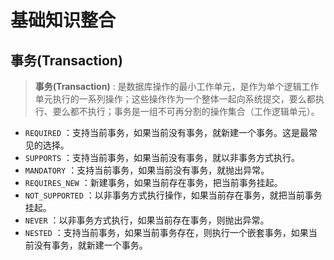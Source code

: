 # 基础知识整合

## 事务(Transaction)

> **事务(Transaction)** : 是数据库操作的最小工作单元，是作为单个逻辑工作单元执行的一系列操作；这些操作作为一个整体一起向系统提交，要么都执行、要么都不执行；事务是一组不可再分割的操作集合（工作逻辑单元）。

* `REQUIRED` ：支持当前事务，如果当前没有事务，就新建一个事务。这是最常见的选择。 
* `SUPPORTS` ：支持当前事务，如果当前没有事务，就以非事务方式执行。 
* `MANDATORY` ：支持当前事务，如果当前没有事务，就抛出异常。 
* `REQUIRES_NEW` ：新建事务，如果当前存在事务，把当前事务挂起。 
* `NOT_SUPPORTED` ：以非事务方式执行操作，如果当前存在事务，就把当前事务挂起。 
* `NEVER` ：以非事务方式执行，如果当前存在事务，则抛出异常。 
* `NESTED` ：支持当前事务，如果当前事务存在，则执行一个嵌套事务，如果当前没有事务，就新建一个事务。